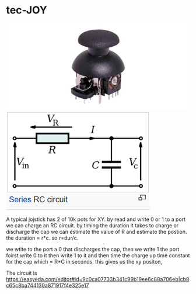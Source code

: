 # tec-JOY

![](https://github.com/SteveJustin1963/tec-JOY/blob/master/pics/S1145.jpg)
![](https://github.com/SteveJustin1963/tec-JOY/blob/master/pics/rc%20cct.png)

A typical jojstick has 2 of 10k pots for XY. 
by read and write 0 or 1 to a port we can charge an RC circuit. 
by timing the duration it takes to charge or discharge the cap we can estimate the value of R and estimate the postion.
the duration = r*c. so r=dur/c.

we wtite to the port a 0 that discharges the cap, then we write 1 the port foirst write 0 to it then write 1 to it and then time the charge up time constant for the cap which = R*C in seconds. this gives us the xy positon, 




The circuit is https://easyeda.com/editor#id=9c0ca07733b341c99b19ee6c88a706eb|cb8c65c8ba744130a871917f4e325e17




